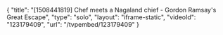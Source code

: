 {
    "title": "[1508441819] Chef meets a Nagaland chief - Gordon Ramsay's Great Escape",
    "type": "solo",
    "layout": "iframe-static",
    "videoId": "123179409",
    "url": "\/tvpembed\/123179409"
}
